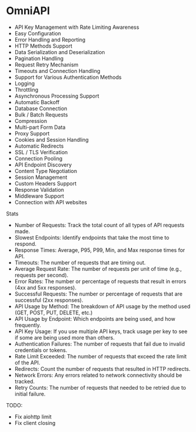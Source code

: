 # OmniAPI

- API Key Management with Rate Limiting Awareness
- Easy Configuration
- Error Handling and Reporting
- HTTP Methods Support
- Data Serialization and Deserialization
- Pagination Handling
- Request Retry Mechanism
- Timeouts and Connection Handling
- Support for Various Authentication Methods
- Logging
- Throttling
- Asynchronous Processing Support
- Automatic Backoff
- Database Connection
- Bulk / Batch Requests
- Compression
- Multi-part Form Data
- Proxy Support
- Cookies and Session Handling
- Automatic Redirects
- SSL / TLS Verification
- Connection Pooling
- API Endpoint Discovery
- Content Type Negotiation
- Session Management
- Custom Headers Support
- Response Validation
- Middleware Support
- Connection with API websites

Stats
- Number of Requests: Track the total count of all types of API requests made.
- Slowest Endpoints: Identify endpoints that take the most time to respond.
- Response Times: Average, P95, P99, Min, and Max response times for API.
- Timeouts: The number of requests that are timing out.
- Average Request Rate: The number of requests per unit of time (e.g., requests per second).
- Error Rates: The number or percentage of requests that result in errors (4xx and 5xx responses).
- Successful Requests: The number or percentage of requests that are successful (2xx responses).
- API Usage by Method: The breakdown of API usage by the method used (GET, POST, PUT, DELETE, etc.)
- API Usage by Endpoint: Which endpoints are being used, and how frequently.
- API Key Usage: If you use multiple API keys, track usage per key to see if some are being used more than others.
- Authentication Failures: The number of requests that fail due to invalid credentials or tokens.
- Rate Limit Exceeded: The number of requests that exceed the rate limit of the API.
- Redirects: Count the number of requests that resulted in HTTP redirects.
- Network Errors: Any errors related to network connectivity should be tracked.
- Retry Counts: The number of requests that needed to be retried due to initial failure.

TODO:
- Fix aiohttp limit
- Fix client closing
